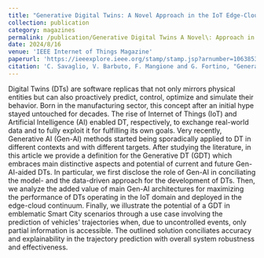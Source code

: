 ```yaml
---
title: "Generative Digital Twins: A Novel Approach in the IoT Edge-Cloud Continuum"
collection: publication
category: magazines
permalink: /publication/Generative Digital Twins A Novel\: Approach in the IoT Edge-Cloud Continuum
date: 2024/8/16
venue: 'IEEE Internet of Things Magazine'
paperurl: 'https://ieeexplore.ieee.org/stamp/stamp.jsp?arnumber=10638534'
citation: 'C. Savaglio, V. Barbuto, F. Mangione and G. Fortino, "Generative Digital Twins: A Novel Approach in the IoT Edge-Cloud Continuum," in IEEE Internet of Things Magazine, doi: 10.1109/IOTM.001.2400035. keywords: {Artificial intelligence;Data models;Solid modeling;Computational modeling;Real-time systems;Industrial Internet of Things;Adaptation models}'
---
```

Digital Twins (DTs) are software replicas that not only mirrors physical entities but can also proactively predict, control, optimize and simulate their behavior. Born in the manufacturing sector, this concept after an initial hype stayed untouched for decades. The rise of Internet of Things (IoT) and Artificial Intelligence (AI) enabled DT, respectively, to exchange real-world data and to fully exploit it for fulfilling its own goals. Very recently, Generative AI (Gen-AI) methods started being sporadically applied to DT in different contexts and with different targets. After studying the literature, in this article we provide a definition for the Generative DT (GDT) which embraces main distinctive aspects and potential of current and future Gen- AI-aided DTs. In particular, we first disclose the role of Gen-AI in conciliating the model- and the data-driven approach for the development of DTs. Then, we analyze the added value of main Gen-AI architectures for maximizing the performance of DTs operating in the IoT domain and deployed in the edge-cloud continuum. Finally, we illustrate the potential of a GDT in emblematic Smart City scenarios through a use case involving the prediction of vehicles' trajectories when, due to uncontrolled events, only partial information is accessible. The outlined solution conciliates accuracy and explainability in the trajectory prediction with overall system robustness and effectiveness.
